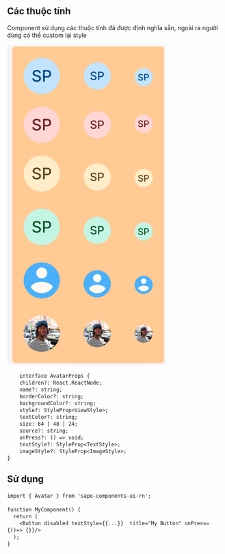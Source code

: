 
## Các thuộc tính

Component sử dụng các thuộc tính đã được định nghĩa sẵn, ngoài ra người dùng có thể custom lại style

![Avatar](./src/assets/images/avatar.png)
```tsx
    interface AvatarProps {
    children?: React.ReactNode;
    name?: string;
    borderColor?: string;
    backgroundColor?: string;
    style?: StyleProp<ViewStyle>;
    textColor?: string;
    size: 64 | 48 | 24;
    source?: string;
    onPress?: () => void;
    textStyle?: StyleProp<TextStyle>;
    imageStyle?: StyleProp<ImageStyle>;
}
```

## Sử dụng

```tsx
import { Avatar } from 'sapo-components-ui-rn';

function MyComponent() {
  return (
    <Button disabled textStyle={{...}}  title="My Button" onPress={()=> {}}/>
  );
}
```
